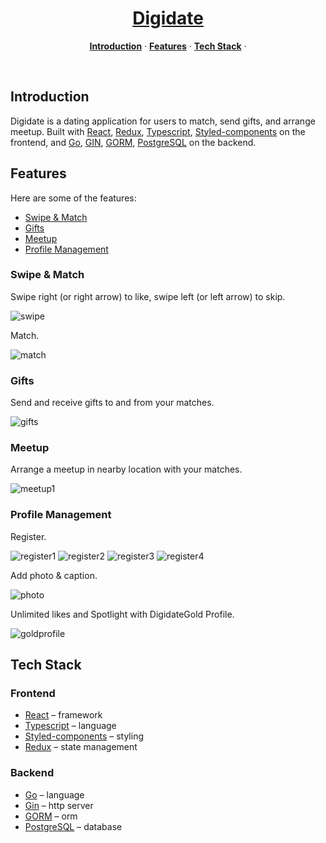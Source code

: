 <h1 align="center">
    <a href="https://dating-app-smoky.vercel.app">Digidate</a>
</h1>

<p align="center">
  <a href="#introduction"><strong>Introduction</strong></a> ·
  <a href="#features"><strong>Features</strong></a> ·
  <a href="#tech-stack"><strong>Tech Stack</strong></a> ·
</p>
<br/>

## Introduction

Digidate is a dating application for users to match, send gifts, and arrange meetup. Built with [React](https://react.dev/), [Redux](https://redux-toolkit.js.org/), [Typescript](https://www.typescriptlang.org/), [Styled-components](https://styled-components.com/) on the frontend, and [Go](https://go.dev/), [GIN](https://gin-gonic.com/), [GORM](https://gorm.io/), [PostgreSQL](https://www.postgresql.org/) on the backend.

## Features

Here are some of the features:

- [Swipe & Match](#swipe-&-match)
- [Gifts](#gifts)
- [Meetup](#meetup)
- [Profile Management](#profile-management)

### Swipe & Match

Swipe right (or right arrow) to like, swipe left (or left arrow) to skip.

![swipe](swipe.png)

Match.

![match](match.png)

### Gifts

Send and receive gifts to and from your matches.

![gifts](gifts.png)

### Meetup

Arrange a meetup in nearby location with your matches.

![meetup1](meetup1.png)

### Profile Management

Register.

![register1](register1.png) ![register2](register2.png) ![register3](register3.png) ![register4](register4.png)

Add photo & caption.

![photo](photo.png)

Unlimited likes and Spotlight with DigidateGold Profile.

![goldprofile](goldprofile.png)

## Tech Stack

### Frontend

- [React](https://react.dev/) – framework
- [Typescript](https://www.typescriptlang.org/) – language
- [Styled-components](https://styled-components.com/) – styling
- [Redux](https://redux-toolkit.js.org/) – state management

### Backend

- [Go](https://go.dev/) – language
- [Gin](https://gin-gonic.com/) – http server
- [GORM](https://gorm.io/) – orm
- [PostgreSQL](https://www.postgresql.org/) – database
